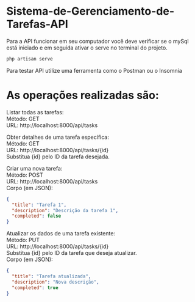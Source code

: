 # Sistema-de-Gerenciamento-de-Tarefas-API
Para a API funcionar em seu computador você deve verificar se o mySql está iniciado e em seguida ativar o serve no terminal do projeto.

```bash
php artisan serve
```

Para testar API utilize uma ferramenta como o Postman ou o Insomnia
# As operações realizadas são:

Listar todas as tarefas:
<br>Método: GET
<br>URL: http://localhost:8000/api/tasks

Obter detalhes de uma tarefa específica:
<br>Método: GET
<br>URL: http://localhost:8000/api/tasks/{id}
<br>Substitua {id} pelo ID da tarefa desejada.

Criar uma nova tarefa:
<br>Método: POST
<br>URL: http://localhost:8000/api/tasks
<br>Corpo (em JSON):
```Json
{
  "title": "Tarefa 1",
  "description": "Descrição da tarefa 1",
  "completed": false
}
```
Atualizar os dados de uma tarefa existente:
<br>Método: PUT
<br>URL: http://localhost:8000/api/tasks/{id}
<br>Substitua {id} pelo ID da tarefa que deseja atualizar.
<br>Corpo (em JSON):
```Json
{
  "title": "Tarefa atualizada",
  "description": "Nova descrição",
  "completed": true
}

```
